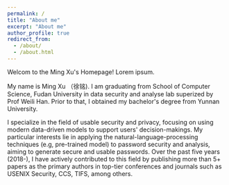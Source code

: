 ```yaml
---
permalink: /
title: "About me"
excerpt: "About me"
author_profile: true
redirect_from: 
  - /about/
  - /about.html
---
```


Welcom to the Ming Xu's Homepage! Lorem ipsum.

My name is Ming Xu （徐铭). I am graduating from School of Computer Science, Fudan University in data security and analyse lab superized by Prof Weili Han. Prior to that, I obtained my bachelor's degree from Yunnan University.

I specialize in the field of usable security and privacy, focusing on using modern data-driven models to support users' decision-makings. My particular interests lie in applying the natural-language-processing techniques (e.g, pre-trained model) to password security and analysis, aiming to generate secure and usable passwords. Over the past five years (2018-), I have actively contributed to this field by publishing more than 5+ papers as the primary authors in top-tier conferences and journals such as USENIX Security, CCS, TIFS, among others.







